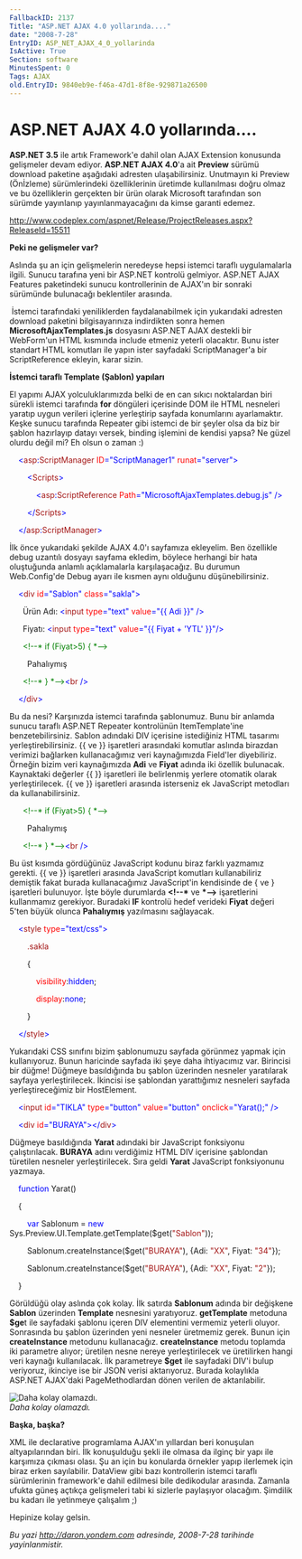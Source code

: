 ```yaml
---
FallbackID: 2137
Title: "ASP.NET AJAX 4.0 yollarında...."
date: "2008-7-28"
EntryID: ASP_NET_AJAX_4_0_yollarinda
IsActive: True
Section: software
MinutesSpent: 0
Tags: AJAX
old.EntryID: 9840eb9e-f46a-47d1-8f8e-929871a26500
---
```

# ASP.NET AJAX 4.0 yollarında....
**ASP.NET 3.5** ile artık Framework'e dahil olan AJAX Extension
konusunda gelişmeler devam ediyor. **ASP.NET AJAX 4.0**'a ait
**Preview** sürümü download paketine aşağıdaki adresten ulaşabilirsiniz.
Unutmayın ki Preview (Önİzleme) sürümlerindeki özelliklerinin üretimde
kullanılması doğru olmaz ve bu özelliklerin gerçekten bir ürün olarak
Microsoft tarafından son sürümde yayınlanıp yayınlanmayacağını da kimse
garanti edemez.

<http://www.codeplex.com/aspnet/Release/ProjectReleases.aspx?ReleaseId=15511> 

**Peki ne gelişmeler var?**

Aslında şu an için gelişmelerin neredeyse hepsi istemci taraflı
uygulamalarla ilgili. Sunucu tarafına yeni bir ASP.NET kontrolü
gelmiyor. ASP.NET AJAX Features paketindeki sunucu kontrollerinin de
AJAX'ın bir sonraki sürümünde bulunacağı beklentiler arasında.

 İstemci tarafındaki yeniliklerden faydalanabilmek için yukarıdaki
adresten download paketini bilgisayarınıza indirdikten sonra hemen
**MicrosoftAjaxTemplates.js** dosyasını ASP.NET AJAX destekli bir
WebForm'un HTML kısmında include etmeniz yeterli olacaktır. Bunu ister
standart HTML komutları ile yapın ister sayfadaki ScriptManager'a bir
ScriptReference ekleyin, karar sizin.

**İstemci taraflı Template (Şablon) yapıları**

El yapımı AJAX yolculuklarımızda belki de en can sıkıcı noktalardan biri
sürekli istemci tarafında **for** döngüleri içerisinde DOM ile HTML
nesneleri yaratıp uygun verileri içlerine yerleştirip sayfada
konumlarını ayarlamaktır. Keşke sunucu tarafında Repeater gibi istemci
de bir şeyler olsa da biz bir şablon hazırlayıp datayı versek, binding
işlemini de kendisi yapsa? Ne güzel olurdu değil mi? Eh olsun o zaman :)

    <span style="color: blue;">\<</span><span
style="color: #a31515;">asp</span><span
style="color: blue;">:</span><span
style="color: #a31515;">ScriptManager</span> <span
style="color: red;">ID</span><span
style="color: blue;">="ScriptManager1"</span> <span
style="color: red;">runat</span><span
style="color: blue;">="server"\></span>

        <span style="color: blue;">\<</span><span
style="color: #a31515;">Scripts</span><span
style="color: blue;">\></span>

            <span style="color: blue;">\<</span><span
style="color: #a31515;">asp</span><span
style="color: blue;">:</span><span
style="color: #a31515;">ScriptReference</span> <span
style="color: red;">Path</span><span
style="color: blue;">="MicrosoftAjaxTemplates.debug.js"</span> <span
style="color: blue;">/\></span>

        <span style="color: blue;">\</</span><span
style="color: #a31515;">Scripts</span><span
style="color: blue;">\></span>

    <span style="color: blue;">\</</span><span
style="color: #a31515;">asp</span><span
style="color: blue;">:</span><span
style="color: #a31515;">ScriptManager</span><span
style="color: blue;">\></span>

İlk önce yukarıdaki şekilde AJAX 4.0'ı sayfamıza ekleyelim. Ben
özellikle debug uzantılı dosyayı sayfama ekledim, böylece herhangi bir
hata oluştuğunda anlamlı açıklamalarla karşılaşacağız. Bu durumun
Web.Config'de Debug ayarı ile kısmen aynı olduğunu düşünebilirsiniz.

    <span style="color: blue;">\<</span><span
style="color: #a31515;">div</span> <span
style="color: red;">id</span><span style="color: blue;">="Sablon"</span>
<span style="color: red;">class</span><span
style="color: blue;">="sakla"\></span>

      Ürün Adı: <span style="color: blue;">\<</span><span
style="color: #a31515;">input</span> <span
style="color: red;">type</span><span style="color: blue;">="text"</span>
<span style="color: red;">value</span><span style="color: blue;">="{{
Adi }}"</span> <span style="color: blue;">/\></span><span
style="color: red;">&nbsp;</span>

      Fiyatı: <span style="color: blue;">\<</span><span
style="color: #a31515;">input</span> <span
style="color: red;">type</span><span style="color: blue;">="text"</span>
<span style="color: red;">value</span><span style="color: blue;">="{{
Fiyat + 'YTL' }}"/\></span><span style="color: red;">&nbsp;</span>

      <span style="color: green;">\<!--\* if (Fiyat\>5) { \*--\></span>

        Pahalıymış

      <span style="color: green;">\<!--\* } \*--\></span><span
style="color: blue;">\<</span><span style="color: #a31515;">br</span>
<span style="color: blue;">/\></span>

    <span style="color: blue;">\</</span><span
style="color: #a31515;">div</span><span style="color: blue;">\></span>

Bu da nesi? Karşınızda istemci tarafında şablonumuz. Bunu bir anlamda
sunucu taraflı ASP.NET Repeater kontrolünün ItemTemplate'ine
benzetebilirsiniz. Sablon adındaki DIV içerisine istediğiniz HTML
tasarımı yerleştirebilirsiniz. {{ ve }} işaretleri arasındaki komutlar
aslında birazdan verimizi bağlarken kullanacağımız veri kaynağımızda
Field'ler diyebiliriz.  Örneğin bizim veri kaynağımızda **Adi** ve
**Fiyat** adında iki özellik bulunacak. Kaynaktaki değerler {{ }}
işaretleri ile belirlenmiş yerlere otomatik olarak yerleştirilecek. {{
ve }} işaretleri arasında isterseniz ek JavaScript metodları da
kullanabilirsiniz.

      <span style="color: green;">\<!--\* if (Fiyat\>5) { \*--\></span>

        Pahalıymış

      <span style="color: green;">\<!--\* } \*--\></span><span
style="color: blue;">\<</span><span style="color: #a31515;">br</span>
<span style="color: blue;">/\></span>

Bu üst kısımda gördüğünüz JavaScript kodunu biraz farklı yazmamız
gerekti. {{ ve }} işaretleri arasında JavaScript komutları
kullanabiliriz demiştik fakat burada kullanacağımız JavaScript'in
kendisinde de { ve } işaretleri bulunuyor. İşte böyle durumlarda
**\<!--\*** ve **\*--\>** işaretlerini kullanmamız gerekiyor. Buradaki
**IF** kontrolü hedef verideki **Fiyat** değeri 5'ten büyük olunca
**Pahalıymış** yazılmasını sağlayacak.

    <span style="color: blue;">\<</span><span
style="color: #a31515;">style</span> <span
style="color: red;">type</span><span
style="color: blue;">="text/css"\></span>

        <span style="color: #a31515;">.sakla</span>

        {

            <span style="color: red;">visibility</span>:<span
style="color: blue;">hidden</span>;

            <span style="color: red;">display</span>:<span
style="color: blue;">none</span>;

        }

    <span style="color: blue;">\</</span><span
style="color: #a31515;">style</span><span style="color: blue;">\></span>

Yukarıdaki CSS sınıfını bizim şablonumuzu sayfada görünmez yapmak için
kullanıyoruz. Bunun haricinde sayfada iki şeye daha ihtiyacımız var.
Birincisi bir düğme! Düğmeye basıldığında bu şablon üzerinden nesneler
yaratılarak sayfaya yerleştirilecek. İkincisi ise şablondan yarattığımız
nesneleri sayfada yerleştireceğimiz bir HostElement.

    <span style="color: blue;">\<</span><span
style="color: #a31515;">input</span> <span
style="color: red;">id</span><span style="color: blue;">="TIKLA"</span>
<span style="color: red;">type</span><span
style="color: blue;">="button"</span> <span
style="color: red;">value</span><span
style="color: blue;">="button"</span> <span
style="color: red;">onclick</span><span
style="color: blue;">="Yarat();"</span> <span
style="color: blue;">/\></span>

    <span style="color: blue;">\<</span><span
style="color: #a31515;">div</span> <span
style="color: red;">id</span><span
style="color: blue;">="BURAYA"\>\</</span><span
style="color: #a31515;">div</span><span style="color: blue;">\></span>

Düğmeye basıldığında **Yarat** adındaki bir JavaScript fonksiyonu
çalıştırılacak. **BURAYA** adını verdiğimiz HTML DIV içerisine şablondan
türetilen nesneler yerleştirilecek. Sıra geldi **Yarat** JavaScript
fonksiyonunu yazmaya.

    <span style="color: blue;">function</span> Yarat()

    {

        <span style="color: blue;">var</span> Sablonum = <span
style="color: blue;">new</span>
Sys.Preview.UI.Template.getTemplate(\$get(<span
style="color: #a31515;">"Sablon"</span>));

        Sablonum.createInstance(\$get(<span
style="color: #a31515;">"BURAYA"</span>), {Adi: <span
style="color: #a31515;">"XX"</span>, Fiyat: <span
style="color: #a31515;">"34"</span>});

        Sablonum.createInstance(\$get(<span
style="color: #a31515;">"BURAYA"</span>), {Adi: <span
style="color: #a31515;">"XX"</span>, Fiyat: <span
style="color: #a31515;">"2"</span>});

    }

Görüldüğü olay aslında çok kolay. İlk satırda **Sablonum** adında bir
değişkene **Sablon** üzerinden **Template** nesnesini yaratıyoruz.
**getTemplate** metoduna **\$ge**t ile sayfadaki şablonu içeren DIV
elementini vermemiz yeterli oluyor. Sonrasında bu şablon üzerinden yeni
nesneler üretmemiz gerek. Bunun için **createInstance** metodunu
kullanacağız. **createInstance** metodu toplamda iki parametre alıyor;
üretilen nesne nereye yerleştirilecek ve üretilirken hangi veri kaynağı
kullanılacak. İlk parametreye **\$get** ile sayfadaki DIV'i bulup
veriyoruz, ikinciye ise bir JSON verisi aktarıyoruz. Burada kolaylıkla
ASP.NET AJAX'daki PageMethodlardan dönen verilen de aktarılabilir.

![Daha kolay
olamazdı.](media/ASP_NET_AJAX_4_0_yollarinda/28072008_1.png)\
*Daha kolay olamazdı.*

**Başka, başka?**

XML ile declarative programlama AJAX'ın yıllardan beri konuşulan
altyapılarından biri. İlk konuşulduğu şekli ile olmasa da ilginç bir
yapı ile karşımıza çıkması olası. Şu an için bu konularda örnekler yapıp
ilerlemek için biraz erken sayılabilir. DataView gibi bazı kontrollerin
istemci taraflı sürümlerinin framework'e dahil edilmesi bile dedikodular
arasında. Zamanla ufukta güneş açtıkça gelişmeleri tabi ki sizlerle
paylaşıyor olacağım. Şimdilik bu kadarı ile yetinmeye çalışalım ;)

Hepinize kolay gelsin.



*Bu yazi http://daron.yondem.com adresinde, 2008-7-28 tarihinde yayinlanmistir.*

